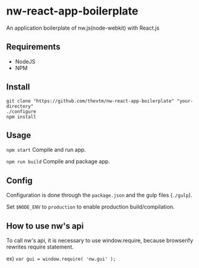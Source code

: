 # nw-react-app-boilerplate
An application boilerplate of nw.js(node-webkit) with React.js

## Requirements

* NodeJS
* NPM


## Install

    git clone "https://github.com/thevtm/nw-react-app-boilerplate" "your-directory"
    ./configure
    npm install


## Usage

`npm start` Compile and run app.

`npm run build` Compile and package app.


## Config

Configuration is done through the `package.json` and the gulp files (`./gulp`).

Set `$NODE_ENV` to `production` to enable production build/compilation.


## How to use nw's api
To call nw's api, it is necessary to use window.require, because browserify rewrites require statement.

ex) `var gui = window.require( 'nw.gui' );`
